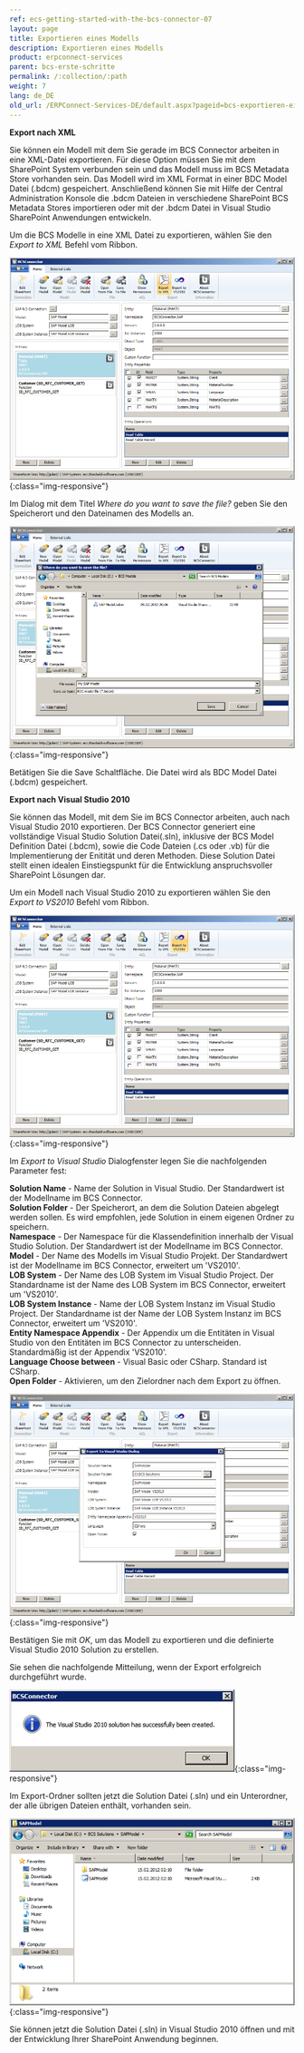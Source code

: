 ```yaml
---
ref: ecs-getting-started-with-the-bcs-connector-07
layout: page
title: Exportieren eines Modells
description: Exportieren eines Modells
product: erpconnect-services
parent: bcs-erste-schritte
permalink: /:collection/:path
weight: 7
lang: de_DE
old_url: /ERPConnect-Services-DE/default.aspx?pageid=bcs-exportieren-eines-modells
---
```


**Export nach XML**

Sie können ein Modell mit dem Sie gerade im BCS Connector arbeiten in eine XML-Datei exportieren. Für diese Option müssen Sie mit dem SharePoint System verbunden sein und das Modell muss im BCS Metadata Store vorhanden sein. Das Modell wird im XML Format in einer BDC Model Datei (.bdcm) gespeichert. Anschließend können Sie mit Hilfe der Central Administration Konsole die .bdcm Dateien in verschiedene SharePoint BCS Metadata Stores importieren oder mit der .bdcm Datei in Visual Studio SharePoint Anwendungen entwickeln.

Um die BCS Modelle in eine XML Datei zu exportieren, wählen Sie den *Export to XML* Befehl vom Ribbon.

![BCS-Export-XML-01](/img/content/BCS-Export-XML-01.png){:class="img-responsive"}

Im Dialog mit dem Titel *Where do you want to save the file?* geben Sie den Speicherort und den Dateinamen des Modells an.

![BCS-Export-XML-02](/img/content/BCS-Export-XML-02.png){:class="img-responsive"}

Betätigen Sie die Save Schaltfläche. Die Datei wird als BDC Model Datei (.bdcm) gespeichert.

**Export nach Visual Studio 2010**

Sie können das Modell, mit dem Sie im BCS Connector arbeiten, auch nach Visual Studio 2010 exportieren. Der BCS Connector generiert eine vollständige Visual Studio Solution Datei(.sln), inklusive der BCS Model Definition Datei (.bdcm), sowie die Code Dateien (.cs oder .vb) für die Implementierung der Enitität und deren Methoden. Diese Solution Datei stellt einen idealen Einstiegspunkt für die Entwicklung anspruchsvoller SharePoint Lösungen dar.

Um ein Modell nach Visual Studio 2010 zu exportieren wählen Sie den *Export to VS2010* Befehl vom Ribbon.

![BCS-Export-Visual-Studio-01](/img/content/BCS-Export-Visual-Studio-01.png){:class="img-responsive"}

Im *Export to Visual Studio* Dialogfenster legen Sie die nachfolgenden Parameter fest:


**Solution Name** - 	Name der Solution in Visual Studio. Der Standardwert ist der Modellname im BCS Connector.<br>
**Solution Folder** -	Der Speicherort, an dem die Solution Dateien abgelegt werden sollen. Es wird empfohlen, jede Solution in einem eigenen Ordner zu speichern.<br>
**Namespace** -	Der Namespace für die Klassendefinition innerhalb der Visual Studio Solution. Der Standardwert ist der Modellname im BCS Connector.<br>
**Model** -	Der Name des Modells im Visual Studio Projekt. Der Standardwert ist der Modellname im BCS Connector, erweitert um 'VS2010'.<br>
**LOB System** -	Der Name des LOB System im Visual Studio Project. Der Standardname ist der Name des LOB System im BCS Connector, erweitert um 'VS2010'.<br>
**LOB System Instance** -	Name der LOB System Instanz im Visual Studio Project. Der Standardname ist der Name der LOB System Instanz im BCS Connector, erweitert um 'VS2010'.<br>
**Entity Namespace Appendix** -	Der Appendix um die Entitäten in Visual Studio von den Entitäten im BCS Connector zu unterscheiden. Standardmäßig ist der Appendix 'VS2010'.<br>
**Language Choose between** -	Visual Basic oder CSharp. Standard ist CSharp.<br>
**Open Folder** -	Aktivieren, um den Zielordner nach dem Export zu öffnen.

![BCS-Export-Visual-Studio-02](/img/content/BCS-Export-Visual-Studio-02.png){:class="img-responsive"}

Bestätigen Sie mit *OK*, um das Modell zu exportieren und die definierte Visual Studio 2010 Solution zu erstellen.

Sie sehen die nachfolgende Mitteilung, wenn der Export erfolgreich durchgeführt wurde.

![BCS-Export-Visual-Studio-03](/img/content/BCS-Export-Visual-Studio-03.png){:class="img-responsive"}

Im Export-Ordner sollten jetzt die Solution Datei (.sln) und ein Unterordner, der alle übrigen Dateien enthält, vorhanden sein.

![BCS-Export-Visual-Studio-04](/img/content/BCS-Export-Visual-Studio-04.png){:class="img-responsive"}

Sie können jetzt die Solution Datei (.sln) in Visual Studio 2010 öffnen und mit der Entwicklung Ihrer SharePoint Anwendung beginnen.
